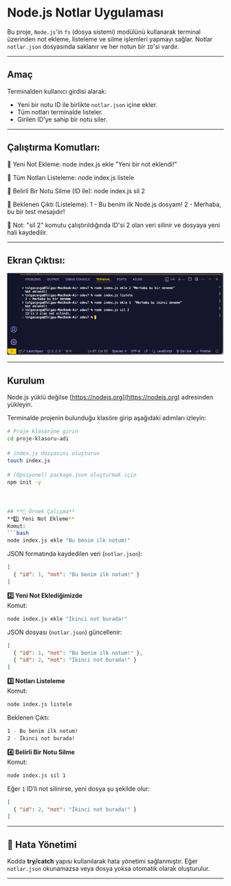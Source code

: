 # Node.js Notlar Uygulaması
Bu proje, `Node.js`'in `fs` (dosya sistemi) modülünü kullanarak terminal üzerinden not ekleme, listeleme ve silme işlemleri yapmayı sağlar. Notlar `notlar.json` dosyasında saklanır ve her notun bir `ID`'si vardır.

---

## Amaç

Terminalden kullanıcı girdisi alarak:
- Yeni bir notu ID ile birlikte `notlar.json` içine ekler.
- Tüm notları terminalde listeler.
- Girilen ID'ye sahip bir notu siler.

---


## Çalıştırma Komutları:

📌 Yeni Not Ekleme:
node index.js ekle "Yeni bir not eklendi!"

📌 Tüm Notları Listeleme:
node index.js listele

📌 Belirli Bir Notu Silme (ID ile):
node index.js sil 2

📌 Beklenen Çıktı (Listeleme):
1 - Bu benim ilk Node.js dosyam!
2 - Merhaba, bu bir test mesajıdır!

📌 Not: "sil 2" komutu çalıştırıldığında ID'si 2 olan veri silinir ve dosyaya yeni hali kaydedilir.

---


## Ekran Çıktısı:

![Uygulama Ekran Görüntüsü](output.png)


---

##  Kurulum

Node.js yüklü değilse [https://nodejs.org](https://nodejs.org) adresinden yükleyin.

Terminalde projenin bulunduğu klasöre girip aşağıdaki adımları izleyin:

```bash
# Proje klasörüne girin
cd proje-klasoru-adi

# index.js dosyasını oluşturun
touch index.js

# (Opsiyonel) package.json oluşturmak için
npm init -y



## **📌 Örnek Çalışma**  
**1️⃣ Yeni Not Ekleme**  
Komut:  
```bash
node index.js ekle "Bu benim ilk notum!"
```
JSON formatında kaydedilen veri (`notlar.json`):  
```json
[
  { "id": 1, "not": "Bu benim ilk notum!" }
]
```

**2️⃣ Yeni Not Eklediğimizde**  
Komut:  
```bash
node index.js ekle "İkinci not burada!"
```
JSON dosyası (`notlar.json`) güncellenir:  
```json
[
  { "id": 1, "not": "Bu benim ilk notum!" },
  { "id": 2, "not": "İkinci not burada!" }
]
```

**3️⃣ Notları Listeleme**  
Komut:  
```bash
node index.js listele
```
Beklenen Çıktı:  
```bash
1 - Bu benim ilk notum!
2 - İkinci not burada!
```

**4️⃣ Belirli Bir Notu Silme**  
Komut:  
```bash
node index.js sil 1
```
Eğer `1` ID’li not silinirse, yeni dosya şu şekilde olur:  
```json
[
  { "id": 2, "not": "İkinci not burada!" }
]
```

---

## **📌 Hata Yönetimi**  
Kodda **try/catch** yapısı kullanılarak hata yönetimi sağlanmıştır. Eğer `notlar.json` okunamazsa veya dosya yoksa otomatik olarak oluşturulur.  

---
